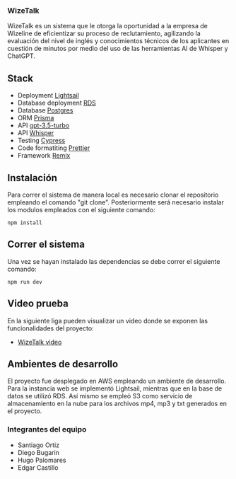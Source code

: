 ### WizeTalk
WizeTalk es un sistema que le otorga la oportunidad a la empresa de Wizeline de eficientizar su proceso de reclutamiento, agilizando la evaluación del nivel de inglés y conocimientos técnicos de los aplicantes en cuestión de minutos por medio del uso de las herramientas AI de Whisper y ChatGPT. 

## Stack
- Deployment [Lightsail](https://aws.amazon.com/es/lightsail/)
- Database deployment [RDS](https://aws.amazon.com/es/rds/)
- Database [Postgres](https://www.postgresql.org/)
- ORM [Prisma](https://www.prisma.io/)
- API [gpt-3.5-turbo](https://platform.openai.com/docs/guides/gpt)
- API [Whisper](https://platform.openai.com/docs/guides/speech-to-text)
- Testing [Cypress](https://www.cypress.io/)
- Code formatiting [Prettier](https://prettier.io/)
- Framework [Remix](https://remix.run/)

## Instalación
Para correr el sistema de manera local es necesario clonar el repositorio empleando el comando "git clone". Posteriormente será necesario instalar los modulos empleados con el siguiente comando: 
```
npm install
```
## Correr el sistema
Una vez se hayan instalado las dependencias se debe correr el siguiente comando: 
```
npm run dev
```

## Video prueba

En la siguiente liga pueden visualizar un video donde se exponen las funcionalidades del proyecto: 

- [WizeTalk video](https://youtu.be/RE-gCAjyXK8)

## Ambientes de desarrollo 

El proyecto fue desplegado en AWS empleando un ambiente de desarrollo. Para la instancia web se implementó Lightsail, mientras que en la base de datos se utilizó RDS. Así mismo se empleó S3 como servicio de almacenamiento en la nube para los archivos mp4, mp3 y txt generados en el proyecto. 


### Integrantes del equipo
- Santiago Ortiz
- Diego Bugarin
- Hugo Palomares
- Edgar Castillo
